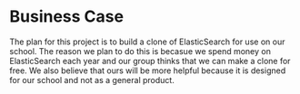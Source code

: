# Business Case
The plan for this project is to build a clone of ElasticSearch for use on our school. The reason we plan to do this is becasue we
spend money on ElasticSearch each year and our group thinks that we can make a clone for free. We also believe that ours will be 
more helpful because it is designed for our school and not as a general product.
